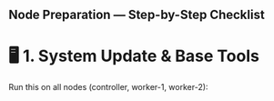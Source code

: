 ## Node Preparation — Step-by-Step Checklist
# 🖥️ 1. System Update & Base Tools

Run this on all nodes (controller, worker-1, worker-2):
